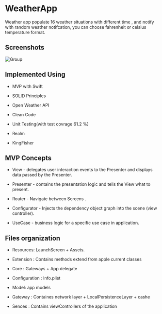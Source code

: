 # WeatherApp
Weather app populate 16 weather situations with different time , and notify with random weather notifcation, you can choose fahrenheit or celsius temperature format.

## Screenshots
![Group](https://user-images.githubusercontent.com/33759960/131956966-50fd5b10-1712-467f-a94f-4d2459de5d0a.png)


## Implemented Using

* MVP with Swift

* SOLID Principles

* Open Weather API

* Clean Code

* Unit Testing(with test covrage 61.2 %)

* Realm

* KingFisher

## MVP Concepts

* View - delegates user interaction events to the Presenter and displays data passed by the Presenter.

* Presenter - contains the presentation logic and tells the View what to present.

* Router - Navigate between Screens .

* Configurator -  Injects the dependency object graph into the scene (view controller).

* UseCase  - business logic for a specific use case in application.

## Files organization 

* Resources: LaunchScreen + Assets.

* Extension : Contains methods extend from apple current classes 

* Core : Gateways + App delegate 

* Configuration : Info.plist

* Model: app models 

* Gateway : Containes network layer + LocalPersistenceLayer + cashe

* Sences : Contains viewControllers of the application 










